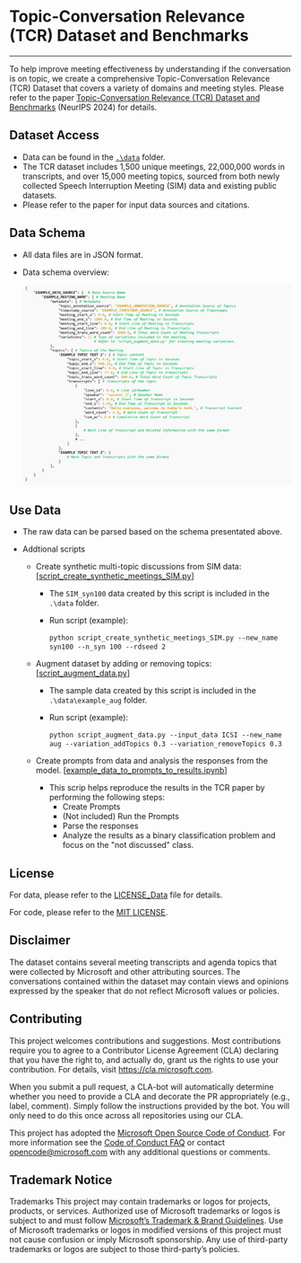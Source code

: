 # Topic-Conversation Relevance (TCR) Dataset and Benchmarks
---

To help improve meeting effectiveness by understanding if the conversation is on topic, we create a comprehensive Topic-Conversation Relevance (TCR) Dataset that covers a variety of domains and meeting styles. Please refer to the paper [Topic-Conversation Relevance (TCR) Dataset and Benchmarks](https://arxiv.org/pdf/2411.00038) (NeurIPS 2024) for details.

## Dataset Access
* Data can be found in the [```.\data```](data) folder.
* The TCR dataset includes 1,500 unique meetings, 22,000,000 words in transcripts, and over 15,000 meeting topics, sourced from both newly collected Speech Interruption Meeting (SIM) data and existing public datasets. 
* Please refer to the paper for input data sources and citations.

## Data Schema
* All data files are in JSON format. 
* Data schema overview:

    <img src="img/data_schema.PNG" alt="Data Schema" width="1400">

## Use Data

* The raw data can be parsed based on the schema presentated above.

* Addtional scripts

    * Create synthetic multi-topic discussions from SIM data: [[script_create_synthetic_meetings_SIM.py](script_create_synthetic_meetings_SIM.py)]
        * The ```SIM_syn100``` data created by this script is included in the ```.\data``` folder.
        * Run script (example):
        
            ```
            python script_create_synthetic_meetings_SIM.py --new_name syn100 --n_syn 100 --rdseed 2
            ```

    * Augment dataset by adding or removing topics: [[script_augment_data.py](script_augment_data.py)]
        * The sample data created by this script is included in the ```.\data\example_aug``` folder.
        * Run script (example):

            ```
            python script_augment_data.py --input_data ICSI --new_name aug --variation_addTopics 0.3 --variation_removeTopics 0.3
            ```
    * Create prompts from data and analysis the responses from the model. [[example_data_to_prompts_to_results.ipynb](example_data_to_prompts_to_results.ipynb)]
        * This scrip helps reproduce the results in the TCR paper by performing the following steps:
            * Create Prompts
            * (Not included) Run the Prompts
            * Parse the responses
            * Analyze the results as a binary classification problem and focus on the "not discussed" class.

## License
For data, please refer to the [LICENSE_Data](LICENSE_Data) file for details.

For code, please refer to the [MIT LICENSE](LICENSE).

## Disclaimer
The dataset contains several meeting transcripts and agenda topics that were collected by Microsoft and other attributing sources. The conversations contained within the dataset may contain views and opinions expressed by the speaker that do not reflect Microsoft values or policies. 

## Contributing

This project welcomes contributions and suggestions. Most contributions require you to
agree to a Contributor License Agreement (CLA) declaring that you have the right to,
and actually do, grant us the rights to use your contribution. For details, visit
https://cla.microsoft.com.

When you submit a pull request, a CLA-bot will automatically determine whether you need
to provide a CLA and decorate the PR appropriately (e.g., label, comment). Simply follow the
instructions provided by the bot. You will only need to do this once across all repositories using our CLA.

This project has adopted the [Microsoft Open Source Code of Conduct](https://opensource.microsoft.com/codeofconduct/).
For more information see the [Code of Conduct FAQ](https://opensource.microsoft.com/codeofconduct/faq/)
or contact [opencode@microsoft.com](mailto:opencode@microsoft.com) with any additional questions or comments.

## Trademark Notice
Trademarks This project may contain trademarks or logos for projects, products, or services. Authorized use of Microsoft trademarks or logos is subject to and must follow [Microsoft’s Trademark & Brand Guidelines](https://www.microsoft.com/en-us/legal/intellectualproperty/trademarks/usage/general). Use of Microsoft trademarks or logos in modified versions of this project must not cause confusion or imply Microsoft sponsorship. Any use of third-party trademarks or logos are subject to those third-party’s policies.
